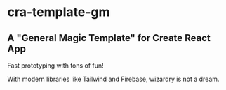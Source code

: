 # cra-template-gm

## A "General Magic Template" for Create React App

Fast prototyping with tons of fun!

With modern libraries like Tailwind and Firebase, wizardry is not a dream.